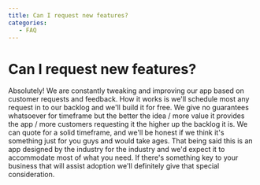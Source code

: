 ```yaml
---
title: Can I request new features?
categories:
   - FAQ
---
```

# Can I request new features?

Absolutely! We are constantly tweaking and improving our app based on
customer requests and feedback. How it works is we\'ll schedule most any
request in to our backlog and we\'ll build it for free. We give no
guarantees whatsoever for timeframe but the better the idea / more value
it provides the app / more customers requesting it the higher up the
backlog it is. We can quote for a solid timeframe, and we\'ll be honest
if we think it\'s something just for you guys and would take ages. That
being said this is an app designed by the industry for the industry and
we\'d expect it to accommodate most of what you need. If there\'s
something key to your business that will assist adoption we\'ll
definitely give that special consideration.
